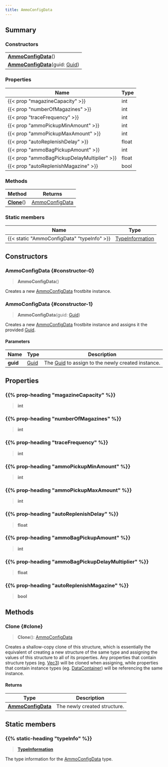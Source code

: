 ```yaml
---
title: AmmoConfigData
---
```


## Summary

### Constructors

|  |
| --- |
| **[AmmoConfigData](#constructor-0)**() |
| **[AmmoConfigData](#constructor-1)**(guid: [Guid](/vext/ref/shared/type/guid)) |

### Properties

| Name | Type |
| ---- | ---- |
| {{< prop "magazineCapacity" >}} | int |
| {{< prop "numberOfMagazines" >}} | int |
| {{< prop "traceFrequency" >}} | int |
| {{< prop "ammoPickupMinAmount" >}} | int |
| {{< prop "ammoPickupMaxAmount" >}} | int |
| {{< prop "autoReplenishDelay" >}} | float |
| {{< prop "ammoBagPickupAmount" >}} | int |
| {{< prop "ammoBagPickupDelayMultiplier" >}} | float |
| {{< prop "autoReplenishMagazine" >}} | bool |

### Methods

| Method | Returns |
| ------ | ------- |
| **[Clone](#clone)**() | [AmmoConfigData](/vext/ref/fb/ammoconfigdata) |

### Static members

| Name | Type |
| ---- | ---- |
| {{< static "AmmoConfigData" "typeInfo" >}} | [TypeInformation](/vext/ref/shared/type/typeinformation) |

## Constructors

### AmmoConfigData {#constructor-0}

> **AmmoConfigData**()

Creates a new [AmmoConfigData](/vext/ref/fb/ammoconfigdata) frostbite instance.

### AmmoConfigData {#constructor-1}

> **AmmoConfigData**(guid: [Guid](/vext/ref/shared/type/guid))

Creates a new [AmmoConfigData](/vext/ref/fb/ammoconfigdata) frostbite instance and assigns it the provided [Guid](/vext/ref/shared/type/guid).

#### Parameters

| Name | Type | Description |
| ---- | ---- | ----------- |
| **guid** | [Guid](/vext/ref/shared/type/guid) | The [Guid](/vext/ref/shared/type/guid) to assign to the newly created instance. |

## Properties

### {{% prop-heading "magazineCapacity" %}}

> **int**

### {{% prop-heading "numberOfMagazines" %}}

> **int**

### {{% prop-heading "traceFrequency" %}}

> **int**

### {{% prop-heading "ammoPickupMinAmount" %}}

> **int**

### {{% prop-heading "ammoPickupMaxAmount" %}}

> **int**

### {{% prop-heading "autoReplenishDelay" %}}

> **float**

### {{% prop-heading "ammoBagPickupAmount" %}}

> **int**

### {{% prop-heading "ammoBagPickupDelayMultiplier" %}}

> **float**

### {{% prop-heading "autoReplenishMagazine" %}}

> **bool**

## Methods

### Clone {#clone}

> **Clone**(): [AmmoConfigData](/vext/ref/fb/ammoconfigdata)

Creates a shallow-copy clone of this structure, which is essentially the equivalent of creating a new structure of the same type and assigning the values of this structure to all of its properties. Any properties that contain structure types (eg. [Vec3](/vext/ref/shared/type/vec3)) will be cloned when assigning, while properties that contain instance types (eg. [DataContainer](/vext/ref/shared/type/datacontainer)) will be referencing the same instance.

#### Returns

| Type | Description |
| ---- | ----------- |
| **[AmmoConfigData](/vext/ref/fb/ammoconfigdata)** | The newly created structure. |

## Static members

### {{% static-heading "typeInfo" %}}

> **[TypeInformation](/vext/ref/shared/type/typeinformation)**

The type information for the [AmmoConfigData](/vext/ref/fb/ammoconfigdata) type.

